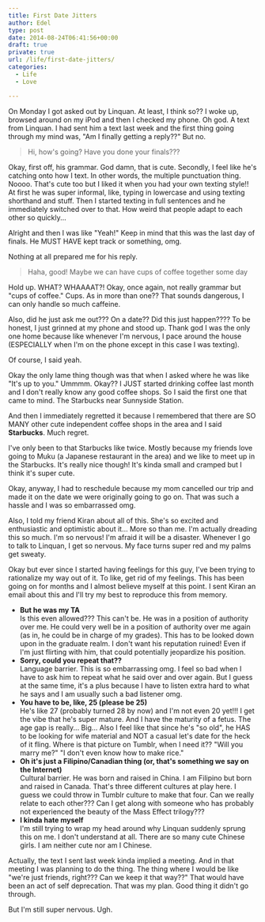 ```yaml
---
title: First Date Jitters
author: Edel
type: post
date: 2014-08-24T06:41:56+00:00
draft: true
private: true
url: /life/first-date-jitters/
categories:
  - Life
  - Love

---
```

On Monday I got asked out by Linquan. At least, I think so?? I woke up, browsed around on my iPod and then I checked my phone. Oh god. A text from Linquan. I had sent him a text last week and the first thing going through my mind was, "Am I finally getting a reply??" But no.

> Hi, how's going? Have you done your finals???

Okay, first off, his grammar. God damn, that is cute. Secondly, I feel like he's catching onto how I text. In other words, the multiple punctuation thing. Noooo. That's cute too but I liked it when you had your own texting style!! At first he was super informal, like, typing in lowercase and using texting shorthand and stuff. Then I started texting in full sentences and he immediately switched over to that. How weird that people adapt to each other so quickly...

Alright and then I was like "Yeah!" Keep in mind that this was the last day of finals. He MUST HAVE kept track or something, omg.

Nothing at all prepared me for his reply.

> Haha, good! Maybe we can have cups of coffee together some day

Hold up. WHAT? WHAAAAT?! Okay, once again, not really grammar but "cups of coffee." Cups. As in more than one?? That sounds dangerous, I can only handle so much caffeine.

Also, did he just ask me out??? On a date?? Did this just happen???? To be honest, I just grinned at my phone and stood up. Thank god I was the only one home because like whenever I'm nervous, I pace around the house (ESPECIALLY when I'm on the phone except in this case I was texting).

Of course, I said yeah.

Okay the only lame thing though was that when I asked where he was like "It's up to you." Ummmm. Okay?? I JUST started drinking coffee last month and I don't really know any good coffee shops. So I said the first one that came to mind. The Starbucks near Sunnyside Station.

And then I immediately regretted it because I remembered that there are SO MANY other cute independent coffee shops in the area and I said **Starbucks**. Much regret.

I've only been to that Starbucks like twice. Mostly because my friends love going to Muku (a Japanese restaurant in the area) and we like to meet up in the Starbucks. It's really nice though! It's kinda small and cramped but I think it's super cute.

Okay, anyway, I had to reschedule because my mom cancelled our trip and made it on the date we were originally going to go on. That was such a hassle and I was so embarrassed omg.

Also, I told my friend Kiran about all of this. She's so excited and enthusiastic and optimistic about it... More so than me. I'm actually dreading this so much. I'm so nervous! I'm afraid it will be a disaster. Whenever I go to talk to Linquan, I get so nervous. My face turns super red and my palms get sweaty.

Okay but ever since I started having feelings for this guy, I've been trying to rationalize my way out of it. To like, get rid of my feelings. This has been going on for months and I almost believe myself at this point. I sent Kiran an email about this and I'll try my best to reproduce this from memory.

  * **But he was my TA**  
    Is this even allowed??? This can't be. He was in a position of authority over me. He could very well be in a position of authority over me again (as in, he could be in charge of my grades). This has to be looked down upon in the graduate realm. I don't want his reputation ruined! Even if I'm just flirting with him, that could potentially jeopardize his position.
  * **Sorry, could you repeat that??**  
    Language barrier. This is so embarrassing omg. I feel so bad when I have to ask him to repeat what he said over and over again. But I guess at the same time, it's a plus because I have to listen extra hard to what he says and I am usually such a bad listener omg.
  * **You have to be, like, 25 (please be 25)**  
    He's like 27 (probably turned 28 by now) and I'm not even 20 yet!!! I get the vibe that he's super mature. And I have the maturity of a fetus. The age gap is really... Big... Also I feel like that since he's "so old", he HAS to be looking for wife material and NOT a casual let's date for the heck of it fling. Where is that picture on Tumblr, when I need it?? "Will you marry me?" "I don't even know how to make rice."
  * **Oh it's just a Filipino/Canadian thing (or, that's something we say on the Internet)**  
    Cultural barrier. He was born and raised in China. I am Filipino but born and raised in Canada. That's three different cultures at play here. I guess we could throw in Tumblr culture to make that four. Can we really relate to each other??? Can I get along with someone who has probably not experienced the beauty of the Mass Effect trilogy???
  * **I kinda hate myself**  
    I'm still trying to wrap my head around why Linquan suddenly sprung this on me. I don't understand at all. There are so many cute Chinese girls. I am neither cute nor am I Chinese.

Actually, the text I sent last week kinda implied a meeting. And in that meeting I was planning to do the thing. The thing where I would be like "we're just friends, right??? Can we keep it that way??" That would have been an act of self deprecation. That was my plan. Good thing it didn't go through.

But I'm still super nervous. Ugh.


